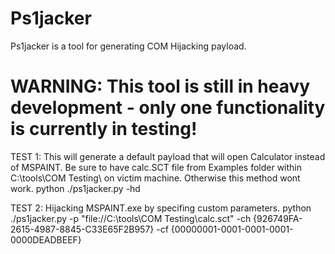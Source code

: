 # Ps1jacker
Ps1jacker is a tool for generating COM Hijacking payload.

# WARNING: This tool is still in heavy development - only one functionality is currently in testing!

TEST 1:
This will generate a default payload that will open Calculator instead of MSPAINT. Be sure to have calc.SCT file from Examples folder within C:\tools\COM Testing\ on victim machine. Otherwise this method wont work.
python ./ps1jacker.py -hd

TEST 2:
Hijacking MSPAINT.exe by specifing custom parameters.
python ./ps1jacker.py -p "file://C:\tools\COM Testing\calc.sct" -ch {926749FA-2615-4987-8845-C33E65F2B957} -cf {00000001-0001-0001-0001-0000DEADBEEF}


